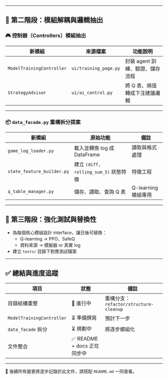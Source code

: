 
---

## 🧠 第二階段：模組解耦與邏輯抽出

### 🎮 控制器（Controllers）模組抽出

| 新模組 | 來源檔案 | 功能說明 |
|--------|----------|----------|
| `ModelTrainingController` | `ui/training_page.py` | 封裝 agent 訓練、驗證、儲存流程 |
| `StrategyAdvisor`         | `ui/ai_control.py`     | 將 Q 表、熵值轉成下注建議邏輯 |

---

### 📦 `data_facade.py` 重構拆分提案

| 新模組 | 原始功能 | 備註 |
|--------|----------|------|
| `game_log_loader.py` | 載入並轉換 log 成 DataFrame | 讀取與格式處理 |
| `state_feature_builder.py` | 建立 `(diff, rolling_sum_5)` 狀態特徵 | 特徵工程 |
| `q_table_manager.py` | 儲存、讀取、查詢 Q 表 | Q-learning 模組專用 |

---

## 🔬 第三階段：強化測試與替換性

- 為每個核心模組設計 interface，讓日後可替換：
  - Q-learning → PPO、SafeQ
  - 資料來源 → 模擬器 or 真實 log
- 建立 `tests/` 目錄下對應測試檔案

---

## ✅ 總結與進度追蹤

| 項目 | 狀態 | 備註 |
|------|------|------|
| 目錄結構重整 | 🔄 進行中 | 重構分支：`refactor/structure-cleanup` |
| `ModelTrainingController` | ⏳ 準備撰寫 | 預計下一步 |
| `data_facade` 拆分 | ⏳ 規劃中 | 將逐步模組化 |
| 文件整合 | ✅ README + docs 正在同步中 |

---

📌 後續所有變更將逐步記錄於此文件，請搭配 `README.md` 一同查看。


